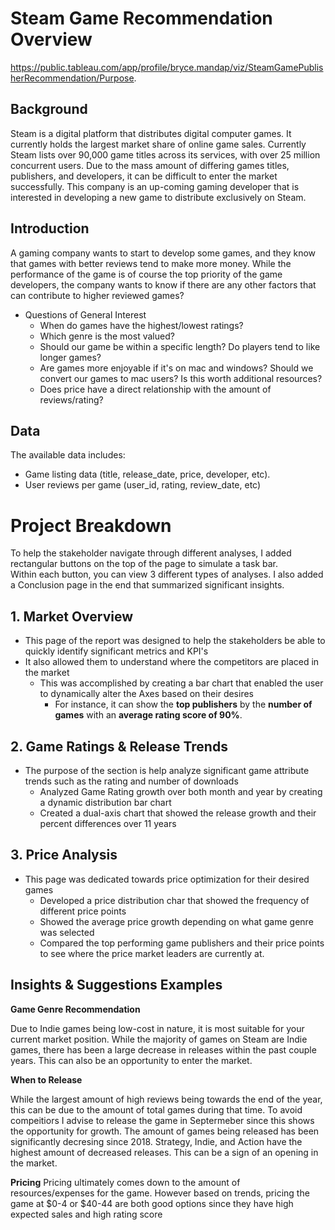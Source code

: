 # Steam Game Recommendation Overview
https://public.tableau.com/app/profile/bryce.mandap/viz/SteamGamePublisherRecommendation/Purpose.

## Background
Steam is a digital platform that distributes digital computer games. It currently holds the largest market share of online game sales. Currently Steam lists over 90,000 game titles across its services, with over 25 million concurrent users. Due to the mass amount of differing games titles, publishers, and developers, it can be difficult to enter the market successfully. This company is an up-coming gaming developer that is interested in developing a new game to distribute exclusively on Steam.

## Introduction
A gaming company wants to  start to develop some games, and they know that games with better reviews tend to make more money. While the performance of the game is of course the top priority of the game developers, the company wants to know if there are any other factors that can contribute to higher reviewed games? 

- Questions of General Interest
  - When do games have the highest/lowest ratings? 
  - Which genre is the most valued?
  - Should our game be within a specific length? Do players tend to like longer games? 
  - Are games more enjoyable if it's on mac and windows? Should we convert our games to mac users? Is this worth additional resources? 
  - Does price have a direct relationship with the amount of reviews/rating? 
  
## Data
The available data includes: 
- Game listing data (title, release_date, price, developer, etc).  
- User reviews per game (user_id, rating, review_date, etc)

# Project Breakdown
To help the stakeholder navigate through different analyses, I added rectangular buttons on the top of the page to simulate a task bar.           
 Within each button, you can view 3 different types of analyses. I also added a Conclusion page in the end that summarized significant insights.      

## 1. Market Overview
 - This page of the report was designed to help the stakeholders be able to quickly identify significant metrics and KPI's
 - It also allowed them to understand where the competitors are placed in the market
    - This was accomplished by creating a bar chart that enabled the user to dynamically alter the Axes based on their desires
       - For instance, it can show the **top publishers** by the **number of games** with an **average rating score of 90%**.
 
## 2. Game Ratings & Release Trends
- The purpose of the section is help analyze significant game attribute trends such as the rating and number of downloads
  - Analyzed Game Rating growth over both month and year by creating a dynamic distribution bar chart
  - Created a dual-axis chart that showed the release growth and their percent differences over 11 years

## 3. Price Analysis
- This page was dedicated towards price optimization for their desired games
  -  Developed a price distribution char that showed the frequency of different price points
  -  Showed the average price growth depending on what game genre was selected
  - Compared the top performing game publishers and their price points to see where the price market leaders are currently at. 
  
## Insights & Suggestions Examples 
**Game Genre Recommendation**

Due to Indie games being low-cost in nature, it is most suitable for your current market position. While the majority of games on Steam are Indie games, there has been a large decrease in releases within the past couple years. This can also be an opportunity to enter the market.

**When to Release**

While the largest amount of high reviews being towards the end of the year, this can be due to the amount of total games during that time. To avoid compeitiors I advise to release the game in Septermeber since this shows the opportunity for growth. The amount of games being released has been significantly decresing since 2018. Strategy, Indie, and Action have the highest amount of decreased releases. This can be a sign of an opening in the market.

**Pricing**
Pricing ultimately comes down to the amount of resources/expenses for the game. However based on trends, pricing the game at $0-4 or $40-44 are both good options since they have high expected sales and high rating score
